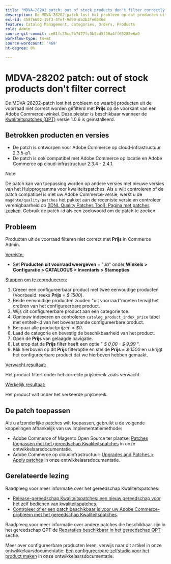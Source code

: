 ```yaml
---
title: "MDVA-28202 patch: out of stock products don't filter correctly."
description: De MDVA-28202-patch lost het probleem op dat producten uit de voorraad niet correct worden gefilterd met het filter **Price** op een Adobe Commerce store frontend. Deze patch is beschikbaar wanneer [Quality Patches Tool (QPT)](https://devdocs.magento.com/guides/v2.4/comp-mgr/patching.html#mqp) v.1.0.6 is geïnstalleerd.
exl-id: 45976602-15f3-4fef-9d90-da2b3fe6046d
feature: Catalog Management, Categories, Orders, Products
role: Admin
source-git-commit: ce81fc35cc5b7477fc5b3cd5f36a4ff65280e6a0
workflow-type: tm+mt
source-wordcount: '469'
ht-degree: 0%

---
```


# MDVA-28202 patch: out of stock products don&#39;t filter correct

De MDVA-28202-patch lost het probleem op waarbij producten uit de voorraad niet correct worden gefilterd met **Prijs** op de voorkant van een Adobe Commerce-winkel. Deze pleister is beschikbaar wanneer de [Kwaliteitspatches (QPT)](https://devdocs.magento.com/guides/v2.4/comp-mgr/patching.html#mqp) versie 1.0.6 is geïnstalleerd.

## Betrokken producten en versies

* De patch is ontworpen voor Adobe Commerce op cloud-infrastructuur 2.3.5-p1.
* De patch is ook compatibel met Adobe Commerce op locatie en Adobe Commerce op cloud-infrastructuur 2.3.4 - 2.4.1.

>[!NOTE]
>
>De patch kan van toepassing worden op andere versies met nieuwe versies van het Hulpprogramma voor kwaliteitspatches. Als u wilt controleren of de patch compatibel is met uw Adobe Commerce-versie, werkt u de `magento/quality-patches` het pakket aan de recentste versie en controleer verenigbaarheid op [[!DNL Quality Patches Tool]: Pagina met patches zoeken](https://devdocs.magento.com/quality-patches/tool.html#patch-grid). Gebruik de patch-id als een zoekwoord om de patch te zoeken.

## Probleem

Producten uit de voorraad filteren niet correct met **Prijs** in Commerce Admin.

<u>Vereiste:</u>

* Set **Producten uit voorraad weergeven** = &quot;*Ja*&quot; onder **Winkels > Configuratie > CATALOGUS > Inventaris > Stamopties**.

<u>Stappen om te reproduceren:</u>

1. Creeer een configureerbaar product met twee eenvoudige producten (Voorbeeld: reeks **Prijs** = *$ 1500*).
1. Beide eenvoudige producten zouden &quot;uit voorraad&quot;moeten terwijl het creëren van het configureerbare product.
1. Wijs dit configureerbare product aan een categorie toe.
1. Opnieuw indexeren en controleren `catalog_product_index_price` tabel met entiteit-id van het bovenstaande configureerbare product.
1. Bespaar alle productprijzen = *$0*.
1. Laad de categorie en bevestig de beschikbaarheid van het product.
1. Open de **Prijs** van gelaagde navigatie.
1. Let erop dat de **Prijs** filter heeft een optie &quot; *$ 0,00 - $ 9,99* &quot;.
1. Klik hierboven op dit **Prijs** filteroptie en stel de **Prijs** = *$ 1500* en u krijgt het configureerbare product dat we hierboven hebben gemaakt.

<u>Verwacht resultaat:</u>

Het product filtert onder het correcte prijsbereik zoals verwacht.

<u>Werkelijk resultaat:</u>

Het product valt onder het verkeerde prijsbereik.

## De patch toepassen

Als u afzonderlijke patches wilt toepassen, gebruikt u de volgende koppelingen afhankelijk van uw implementatiemethode:

* Adobe Commerce of Magento Open Source ter plaatse: [Patches toepassen met het gereedschap Kwaliteitspatches](https://devdocs.magento.com/guides/v2.4/comp-mgr/patching/mqp.html) in onze ontwikkelaarsdocumentatie.
* Adobe Commerce op cloudinfrastructuur: [Upgrades and Patches > Apply patches](https://devdocs.magento.com/cloud/project/project-patch.html) in onze ontwikkelaarsdocumentatie.

## Gerelateerde lezing

Raadpleeg voor meer informatie over het gereedschap Kwaliteitspatches:

* [Release-gereedschap Kwaliteitspatches: een nieuw gereedschap voor het zelf bedienen van kwaliteitspatches](/help/announcements/adobe-commerce-announcements/magento-quality-patches-released-new-tool-to-self-serve-quality-patches.md).
* [Controleer of er een patch beschikbaar is voor uw Adobe Commerce-probleem met het gereedschap Kwaliteitspatches](/help/support-tools/patches-available-in-qpt-tool/check-patch-for-magento-issue-with-magento-quality-patches.md).

Raadpleeg voor meer informatie over andere patches die beschikbaar zijn in het gereedschap QPT de [Reparaties beschikbaar in het gereedschap QPT](https://support.magento.com/hc/en-us/sections/360010506631-Patches-available-in-QPT-tool-) sectie.

Meer over configureerbare producten leren, verwijs naar dit artikel in onze ontwikkelaarsdocumentatie: [Een configureerbare zelfstudie voor het product maken](https://devdocs.magento.com/guides/v2.4/rest/tutorials/configurable-product/config-product-intro.html) in onze ontwikkelaarsdocumentatie.
